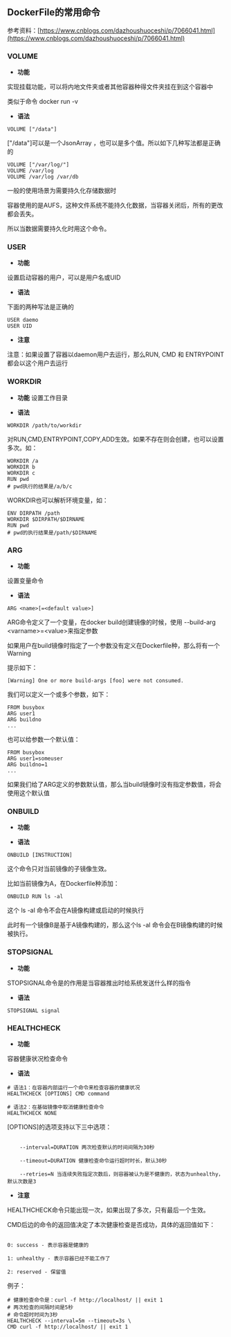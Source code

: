 ## DockerFile的常用命令

参考资料：[https://www.cnblogs.com/dazhoushuoceshi/p/7066041.html](https://www.cnblogs.com/dazhoushuoceshi/p/7066041.html)

### VOLUME

* **功能**

实现挂载功能，可以将内地文件夹或者其他容器种得文件夹挂在到这个容器中

类似于命令 docker run -v

* **语法**

```
VOLUME ["/data"]
``` 

\["/data"\]可以是一个JsonArray ，也可以是多个值。所以如下几种写法都是正确的

```
VOLUME ["/var/log/"]
VOLUME /var/log
VOLUME /var/log /var/db
```

一般的使用场景为需要持久化存储数据时

容器使用的是AUFS，这种文件系统不能持久化数据，当容器关闭后，所有的更改都会丢失。

所以当数据需要持久化时用这个命令。

### USER

* **功能**

设置启动容器的用户，可以是用户名或UID

* **语法**

下面的两种写法是正确的

```
USER daemo
USER UID
```

* **注意**

注意：如果设置了容器以daemon用户去运行，那么RUN, CMD 和 ENTRYPOINT 都会以这个用户去运行

### WORKDIR

* **功能**
设置工作目录

* **语法**

```
WORKDIR /path/to/workdir
```

对RUN,CMD,ENTRYPOINT,COPY,ADD生效。如果不存在则会创建，也可以设置多次。如：

```
WORKDIR /a
WORKDIR b
WORKDIR c
RUN pwd
# pwd执行的结果是/a/b/c
```

WORKDIR也可以解析环境变量，如：

```
ENV DIRPATH /path
WORKDIR $DIRPATH/$DIRNAME
RUN pwd
# pwd的执行结果是/path/$DIRNAME
```
 
### ARG

* **功能**

设置变量命令

* **语法**

```
ARG <name>[=<default value>]
```

ARG命令定义了一个变量，在docker build创建镜像的时候，使用 --build-arg &lt;varname&gt;=&lt;value&gt;来指定参数

如果用户在build镜像时指定了一个参数没有定义在Dockerfile种，那么将有一个Warning

提示如下：

```
[Warning] One or more build-args [foo] were not consumed.
``` 

我们可以定义一个或多个参数，如下：

```
FROM busybox
ARG user1
ARG buildno
...
```

也可以给参数一个默认值：

```
FROM busybox
ARG user1=someuser
ARG buildno=1
...
```

如果我们给了ARG定义的参数默认值，那么当build镜像时没有指定参数值，将会使用这个默认值

### ONBUILD


* **功能**


* **语法**

```
ONBUILD [INSTRUCTION]
```

这个命令只对当前镜像的子镜像生效。

比如当前镜像为A，在Dockerfile种添加：

```
ONBUILD RUN ls -al
```

这个 ls -al 命令不会在A镜像构建或启动的时候执行

此时有一个镜像B是基于A镜像构建的，那么这个ls -al 命令会在B镜像构建的时候被执行。

 

 

### STOPSIGNAL


* **功能**

STOPSIGNAL命令是的作用是当容器推出时给系统发送什么样的指令


* **语法**

```
STOPSIGNAL signal
```

### HEALTHCHECK

* **功能**

 容器健康状况检查命令

* **语法**

```
# 语法1：在容器内部运行一个命令来检查容器的健康状况
HEALTHCHECK [OPTIONS] CMD command

# 语法2：在基础镜像中取消健康检查命令
HEALTHCHECK NONE
``` 

[OPTIONS]的选项支持以下三中选项：
```

    --interval=DURATION 两次检查默认的时间间隔为30秒

    --timeout=DURATION 健康检查命令运行超时时长，默认30秒

    --retries=N 当连续失败指定次数后，则容器被认为是不健康的，状态为unhealthy，默认次数是3

```

* **注意**

HEALTHCHECK命令只能出现一次，如果出现了多次，只有最后一个生效。

CMD后边的命令的返回值决定了本次健康检查是否成功，具体的返回值如下：

```

0: success - 表示容器是健康的

1: unhealthy - 表示容器已经不能工作了

2: reserved - 保留值
```

例子：

```
# 健康检查命令是：curl -f http://localhost/ || exit 1
# 两次检查的间隔时间是5秒
# 命令超时时间为3秒
HEALTHCHECK --interval=5m --timeout=3s \
CMD curl -f http://localhost/ || exit 1
```  

